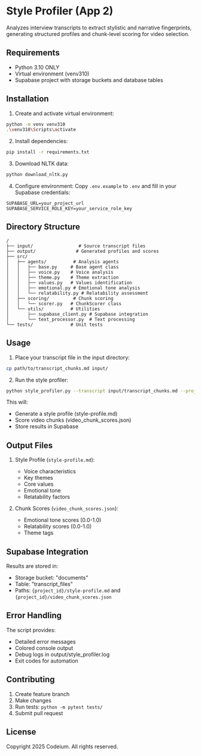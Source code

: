# Style Profiler (App 2)

Analyzes interview transcripts to extract stylistic and narrative fingerprints, generating structured profiles and chunk-level scoring for video selection.

## Requirements

- Python 3.10 ONLY
- Virtual environment (venv310)
- Supabase project with storage buckets and database tables

## Installation

1. Create and activate virtual environment:
```bash
python -m venv venv310
.\venv310\Scripts\activate
```

2. Install dependencies:
```bash
pip install -r requirements.txt
```

3. Download NLTK data:
```bash
python download_nltk.py
```

4. Configure environment:
Copy `.env.example` to `.env` and fill in your Supabase credentials:
```
SUPABASE_URL=your_project_url
SUPABASE_SERVICE_ROLE_KEY=your_service_role_key
```

## Directory Structure

```
/
├── input/                 # Source transcript files
├── output/               # Generated profiles and scores
├── src/
│   ├── agents/          # Analysis agents
│   │   ├── base.py     # Base agent class
│   │   ├── voice.py    # Voice analysis
│   │   ├── theme.py    # Theme extraction
│   │   ├── values.py   # Values identification
│   │   ├── emotional.py # Emotional tone analysis
│   │   └── relatability.py # Relatability assessment
│   ├── scoring/         # Chunk scoring
│   │   └── scorer.py   # ChunkScorer class
│   └── utils/          # Utilities
│       ├── supabase_client.py # Supabase integration
│       └── text_processor.py  # Text processing
└── tests/              # Unit tests
```

## Usage

1. Place your transcript file in the input directory:
```bash
cp path/to/transcript_chunks.md input/
```

2. Run the style profiler:
```bash
python style_profiler.py --transcript input/transcript_chunks.md --project-id your_project_id
```

This will:
- Generate a style profile (style-profile.md)
- Score video chunks (video_chunk_scores.json)
- Store results in Supabase

## Output Files

1. Style Profile (`style-profile.md`):
   - Voice characteristics
   - Key themes
   - Core values
   - Emotional tone
   - Relatability factors

2. Chunk Scores (`video_chunk_scores.json`):
   - Emotional tone scores (0.0-1.0)
   - Relatability scores (0.0-1.0)
   - Theme tags

## Supabase Integration

Results are stored in:
- Storage bucket: "documents"
- Table: "transcript_files"
- Paths: `{project_id}/style-profile.md` and `{project_id}/video_chunk_scores.json`

## Error Handling

The script provides:
- Detailed error messages
- Colored console output
- Debug logs in output/style_profiler.log
- Exit codes for automation

## Contributing

1. Create feature branch
2. Make changes
3. Run tests: `python -m pytest tests/`
4. Submit pull request

## License

Copyright 2025 Codeium. All rights reserved.
